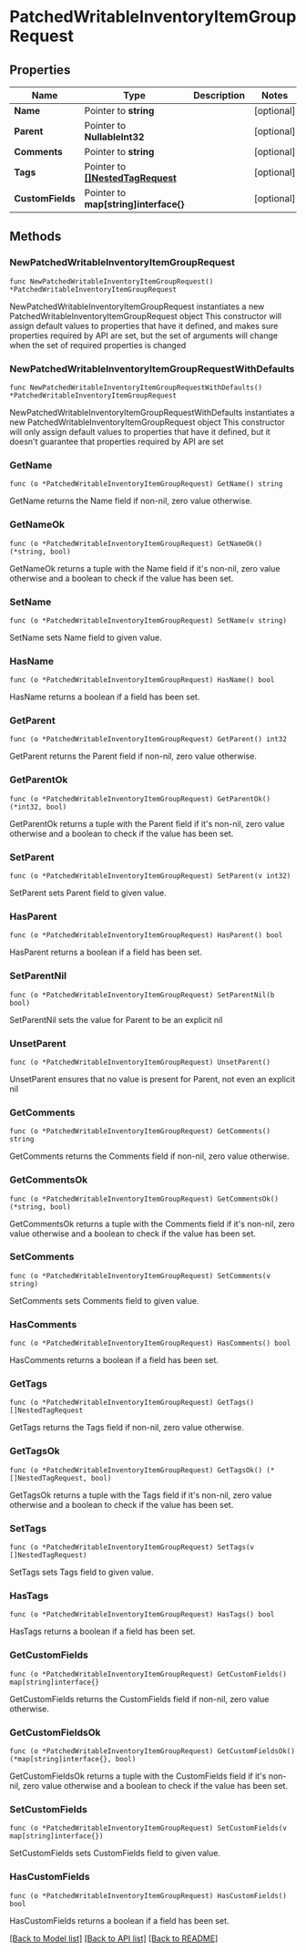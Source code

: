 # PatchedWritableInventoryItemGroupRequest

## Properties

Name | Type | Description | Notes
------------ | ------------- | ------------- | -------------
**Name** | Pointer to **string** |  | [optional] 
**Parent** | Pointer to **NullableInt32** |  | [optional] 
**Comments** | Pointer to **string** |  | [optional] 
**Tags** | Pointer to [**[]NestedTagRequest**](NestedTagRequest.md) |  | [optional] 
**CustomFields** | Pointer to **map[string]interface{}** |  | [optional] 

## Methods

### NewPatchedWritableInventoryItemGroupRequest

`func NewPatchedWritableInventoryItemGroupRequest() *PatchedWritableInventoryItemGroupRequest`

NewPatchedWritableInventoryItemGroupRequest instantiates a new PatchedWritableInventoryItemGroupRequest object
This constructor will assign default values to properties that have it defined,
and makes sure properties required by API are set, but the set of arguments
will change when the set of required properties is changed

### NewPatchedWritableInventoryItemGroupRequestWithDefaults

`func NewPatchedWritableInventoryItemGroupRequestWithDefaults() *PatchedWritableInventoryItemGroupRequest`

NewPatchedWritableInventoryItemGroupRequestWithDefaults instantiates a new PatchedWritableInventoryItemGroupRequest object
This constructor will only assign default values to properties that have it defined,
but it doesn't guarantee that properties required by API are set

### GetName

`func (o *PatchedWritableInventoryItemGroupRequest) GetName() string`

GetName returns the Name field if non-nil, zero value otherwise.

### GetNameOk

`func (o *PatchedWritableInventoryItemGroupRequest) GetNameOk() (*string, bool)`

GetNameOk returns a tuple with the Name field if it's non-nil, zero value otherwise
and a boolean to check if the value has been set.

### SetName

`func (o *PatchedWritableInventoryItemGroupRequest) SetName(v string)`

SetName sets Name field to given value.

### HasName

`func (o *PatchedWritableInventoryItemGroupRequest) HasName() bool`

HasName returns a boolean if a field has been set.

### GetParent

`func (o *PatchedWritableInventoryItemGroupRequest) GetParent() int32`

GetParent returns the Parent field if non-nil, zero value otherwise.

### GetParentOk

`func (o *PatchedWritableInventoryItemGroupRequest) GetParentOk() (*int32, bool)`

GetParentOk returns a tuple with the Parent field if it's non-nil, zero value otherwise
and a boolean to check if the value has been set.

### SetParent

`func (o *PatchedWritableInventoryItemGroupRequest) SetParent(v int32)`

SetParent sets Parent field to given value.

### HasParent

`func (o *PatchedWritableInventoryItemGroupRequest) HasParent() bool`

HasParent returns a boolean if a field has been set.

### SetParentNil

`func (o *PatchedWritableInventoryItemGroupRequest) SetParentNil(b bool)`

 SetParentNil sets the value for Parent to be an explicit nil

### UnsetParent
`func (o *PatchedWritableInventoryItemGroupRequest) UnsetParent()`

UnsetParent ensures that no value is present for Parent, not even an explicit nil
### GetComments

`func (o *PatchedWritableInventoryItemGroupRequest) GetComments() string`

GetComments returns the Comments field if non-nil, zero value otherwise.

### GetCommentsOk

`func (o *PatchedWritableInventoryItemGroupRequest) GetCommentsOk() (*string, bool)`

GetCommentsOk returns a tuple with the Comments field if it's non-nil, zero value otherwise
and a boolean to check if the value has been set.

### SetComments

`func (o *PatchedWritableInventoryItemGroupRequest) SetComments(v string)`

SetComments sets Comments field to given value.

### HasComments

`func (o *PatchedWritableInventoryItemGroupRequest) HasComments() bool`

HasComments returns a boolean if a field has been set.

### GetTags

`func (o *PatchedWritableInventoryItemGroupRequest) GetTags() []NestedTagRequest`

GetTags returns the Tags field if non-nil, zero value otherwise.

### GetTagsOk

`func (o *PatchedWritableInventoryItemGroupRequest) GetTagsOk() (*[]NestedTagRequest, bool)`

GetTagsOk returns a tuple with the Tags field if it's non-nil, zero value otherwise
and a boolean to check if the value has been set.

### SetTags

`func (o *PatchedWritableInventoryItemGroupRequest) SetTags(v []NestedTagRequest)`

SetTags sets Tags field to given value.

### HasTags

`func (o *PatchedWritableInventoryItemGroupRequest) HasTags() bool`

HasTags returns a boolean if a field has been set.

### GetCustomFields

`func (o *PatchedWritableInventoryItemGroupRequest) GetCustomFields() map[string]interface{}`

GetCustomFields returns the CustomFields field if non-nil, zero value otherwise.

### GetCustomFieldsOk

`func (o *PatchedWritableInventoryItemGroupRequest) GetCustomFieldsOk() (*map[string]interface{}, bool)`

GetCustomFieldsOk returns a tuple with the CustomFields field if it's non-nil, zero value otherwise
and a boolean to check if the value has been set.

### SetCustomFields

`func (o *PatchedWritableInventoryItemGroupRequest) SetCustomFields(v map[string]interface{})`

SetCustomFields sets CustomFields field to given value.

### HasCustomFields

`func (o *PatchedWritableInventoryItemGroupRequest) HasCustomFields() bool`

HasCustomFields returns a boolean if a field has been set.


[[Back to Model list]](../README.md#documentation-for-models) [[Back to API list]](../README.md#documentation-for-api-endpoints) [[Back to README]](../README.md)


